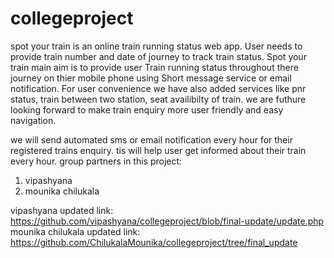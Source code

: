 # collegeproject
spot your train is an online train running status web app.
User needs to provide train number and date of journey to track train status.
Spot your train main aim is to provide user Train running status throughout there journey on thier mobile phone using Short message service or email notification.
For user convenience we have also added services like pnr status, train between two station, seat availibilty of train.
we are futhure looking forward to make train enquiry more user friendly and easy navigation.

we will send automated sms or email notification every hour for their registered trains enquiry. tis will help user get informed about their train every hour.
group partners in this project:
1. vipashyana 
2. mounika chilukala


vipashyana updated link:
https://github.com/vipashyana/collegeproject/blob/final-update/update.php
           mounika chilukala updated link:
https://github.com/ChilukalaMounika/collegeproject/tree/final_update
